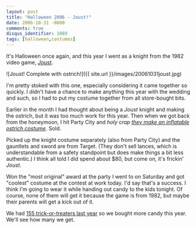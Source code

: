 ```yaml
---
layout: post
title: "Halloween 2006 - Joust!"
date: 2006-10-31 -0800
comments: true
disqus_identifier: 1089
tags: [halloween,costumes]
---
```

It's Halloween once again, and this year I went as a knight from the
1982 video game,
[*Joust*](http://en.wikipedia.org/wiki/Joust_(arcade_game)).

 ![Joust! Complete with
ostrich!]({{ site.url }}/images/20061031joust.jpg)

 I'm pretty stoked with this one, especially considering it came
together so quickly. I didn't have a chance to make anything this year
with the wedding and such, so I had to put my costume together from all
store-bought bits.

 Earlier in the month I had thought about being a *Joust* knight and
making the ostrich, but it was too much work for this year. Then when we
got back from the honeymoon, I hit Party City and *holy crap [they make
an inflatable ostrich
costume](http://www.gemmy.com/product.cfm?productId=24537&subCatId=144&parent=32)*.
Sold.

 Picked up the knight costume separately (also from Party City) and the
gauntlets and sword are from Target. (They don't sell lances, which is
understandable from a safety standpoint but does make things a bit less
authentic.) I think all told I did spend about $80, but come on, it's
frickin' *Joust*.

 Won the "most original" award at the party I went to on Saturday and
got "coolest" costume at the contest at work today. I'd say that's a
success. I think I'm going to wear it while handing out candy to the
kids tonight. Of course, none of them will get it because the game is
from 1982, but maybe their parents will get a kick out of it.

 We had [155 trick-or-treaters last
year](/archive/2005/11/01/155-trick-or-treaters.aspx) so we bought more
candy this year. We'll see how many we get.
